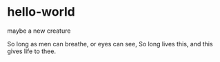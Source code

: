 # hello-world
maybe a new creature

So long as men can breathe, or eyes can see,
So long lives this, and this gives life to thee.
